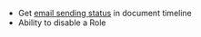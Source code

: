 - Get [email sending status](https://discuss.vhterp.com/t/communication-delivery-status-bulk-email-status/11941) in document timeline
- Ability to disable a Role
